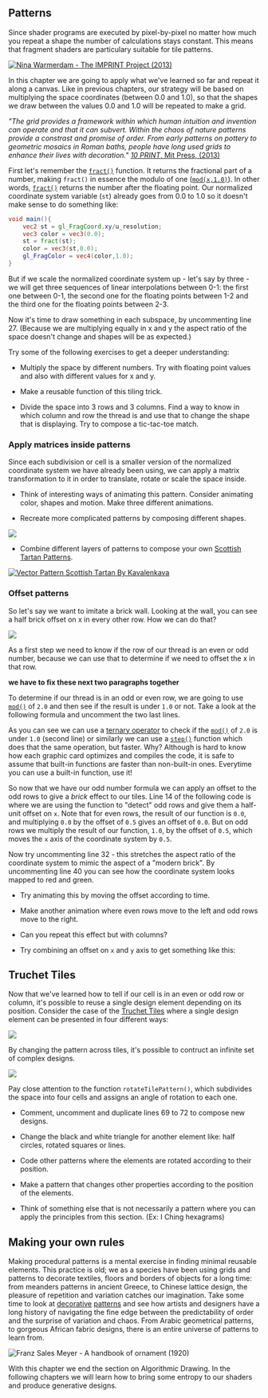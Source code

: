 ## Patterns

Since shader programs are executed by pixel-by-pixel no matter how much you repeat a shape the number of calculations stays constant. This means that fragment shaders are particulary suitable for tile patterns. 

[ ![Nina Warmerdam - The IMPRINT Project (2013)](warmerdam.jpg) ](../editor.php#09/dots5.frag)

In this chapter we are going to apply what we've learned so far and repeat it along a canvas. Like in previous chapters, our strategy will be based on multiplying the space coordinates (between 0.0 and 1.0), so that the shapes we draw between the values 0.0 and 1.0 will be repeated to make a grid. 

*"The grid provides a framework within which human intuition and invention can operate and that it can subvert. Within the chaos of nature patterns provide a constrast and promise of order. From early patterns on pottery to geometric mosaics in Roman baths, people have long used grids to enhance their lives with decoration."* [*10 PRINT*, Mit Press, (2013)](http://10print.org/)

First let's remember the [```fract()```](../glossary/?search=fract) function. It returns the fractional part of a number, making ```fract()``` in essence the modulo of one ([```mod(x,1.0)```](../glossary/?search=mod)). In other words, [```fract()```](../glossary/?search=fract) returns the number after the floating point. Our normalized coordinate system variable (```st```) already goes from 0.0 to 1.0 so it doesn't make sense to do something like:

```glsl
void main(){
	vec2 st = gl_FragCoord.xy/u_resolution;
	vec3 color = vec3(0.0);
    st = fract(st);
	color = vec3(st,0.0);
	gl_FragColor = vec4(color,1.0);
}
```

But if we scale the normalized coordinate system up - let's say by three - we will get three sequences of linear interpolations between 0-1: the first one between 0-1, the second one for the floating points between 1-2 and the third one for the floating points between 2-3.

<div class="codeAndCanvas" data="grid-making.frag"></div>

Now it's time to draw something in each subspace, by uncommenting line 27. (Because we are multiplying equally in x and y the aspect ratio of the space doesn't change and shapes will be as expected.)

Try some of the following exercises to get a deeper understanding:

* Multiply the space by different numbers. Try with floating point values and also with different values for x and y.

* Make a reusable function of this tiling trick.

* Divide the space into 3 rows and 3 columns. Find a way to know in which column and row the thread is and use that to change the shape that is displaying. Try to compose a tic-tac-toe match.

### Apply matrices inside patterns 

Since each subdivision or cell is a smaller version of the normalized coordinate system we have already been using, we can apply a matrix transformation to it in order to translate, rotate or scale the space inside. 

<div class="codeAndCanvas" data="checks.frag"></div>

* Think of interesting ways of animating this pattern. Consider animating color, shapes and motion. Make three different animations.

* Recreate more complicated patterns by composing different shapes.


[![](diamondtiles-long.png)](../editor.php#09/diamondtiles.frag)

* Combine different layers of patterns to compose your own [Scottish Tartan Patterns](https://www.google.com/search?q=scottish+patterns+fabric&tbm=isch&tbo=u&source=univ&sa=X&ei=Y1aFVfmfD9P-yQTLuYCIDA&ved=0CB4QsAQ&biw=1399&bih=799#tbm=isch&q=Scottish+Tartans+Patterns).

[ ![Vector Pattern Scottish Tartan By Kavalenkava](tartan.jpg) ](http://graphicriver.net/item/vector-pattern-scottish-tartan/6590076)

### Offset patterns

So let's say we want to imitate a brick wall. Looking at the wall, you can see a half brick offset on x in every other row. How we can do that?

![](brick.jpg)

As a first step we need to know if the row of our thread is an even or odd number, because we can use that to determine if we need to offset the x in that row.

____we have to fix these next two paragraphs together____

To determine if our thread is in an odd or even row, we are going to use [```mod()```](../glossary/?search=mod) of ```2.0``` and then see if the result is under ```1.0``` or not. Take a look at the following formula and uncomment the two last lines.

<div class="simpleFunction" data="y = mod(x,2.0);
// y = mod(x,2.0) < 1.0 ? 0. : 1. ;
// y = step(1.0,mod(x,2.0));"></div>

As you can see we can use a [ternary operator](https://en.wikipedia.org/wiki/%3F:) to check if the [```mod()```](../glossary/?search=mod) of ```2.0``` is under ```1.0``` (second line) or similarly we can use a [```step()```](../glossary/?search=step) function which does that the same operation, but faster. Why? Although is hard to know how each graphic card optimizes and compiles the code, it is safe to assume that built-in functions are faster than non-built-in ones. Everytime you can use a built-in function, use it!

So now that we have our odd number formula we can apply an offset to the odd rows to give a *brick* effect to our tiles. Line 14 of the following code is where we are using the function to "detect" odd rows and give them a half-unit offset on ```x```. Note that for even rows, the result of our function is ```0.0```, and multiplying ```0.0``` by the offset of ```0.5``` gives an offset of ```0.0```. But on odd rows we multiply the result of our function, ```1.0```, by the offset of ```0.5```, which moves the ```x``` axis of the coordinate system by ```0.5```.

Now try uncommenting line 32 - this stretches the aspect ratio of the coordinate system to mimic the aspect of a "modern brick". By uncommenting line 40 you can see how the coordinate system looks mapped to red and green.

<div class="codeAndCanvas" data="bricks.frag"></div>

* Try animating this by moving the offset according to time.

* Make another animation where even rows move to the left and odd rows move to the right.

* Can you repeat this effect but with columns?

* Try combining an offset on ```x``` and ```y``` axis to get something like this:

<a href="../editor.php#09/marching_dots.frag"><canvas id="custom" class="canvas" data-fragment-url="marching_dots.frag"  width="520px" height="200px"></canvas></a>

## Truchet Tiles

Now that we've learned how to tell if our cell is in an even or odd row or column, it's possible to reuse a single design element depending on its position. Consider the case of the [Truchet Tiles](http://en.wikipedia.org/wiki/Truchet_tiles) where a single design element can be presented in four different ways:

![](truchet-00.png)

By changing the pattern across tiles, it's possible to contruct an infinite set of complex designs. 

![](truchet-01.png)

Pay close attention to the function ```rotateTilePattern()```, which subdivides the space into four cells and assigns an angle of rotation to each one.

<div class="codeAndCanvas" data="truchet.frag"></div>

* Comment, uncomment and duplicate lines 69 to 72 to compose new designs.

* Change the black and white triangle for another element like: half circles, rotated squares or lines.

* Code other patterns where the elements are rotated according to their position.

* Make a pattern that changes other properties according to the position of the elements.

* Think of something else that is not necessarily a pattern where you can apply the principles from this section. (Ex: I Ching hexagrams)

<a href="../editor.php#09/iching-01.frag"><canvas id="custom" class="canvas" data-fragment-url="iching-01.frag"  width="520px" height="200px"></canvas></a>

## Making your own rules

Making procedural patterns is a mental exercise in finding minimal reusable elements. This practice is old; we as a species have been using grids and patterns to decorate textiles, floors and borders of objects for a long time: from meanders patterns in ancient Greece, to Chinese lattice design, the pleasure of repetition and variation catches our imagination. Take some time to look at [decorative](https://archive.org/stream/traditionalmetho00chririch#page/130/mode/2up) [patterns](https://www.pinterest.com/patriciogonzv/paterns/) and see how artists and designers have a long history of navigating the fine edge between the predictability of order and the surprise of variation and chaos. From Arabic geometrical patterns, to gorgeous African fabric designs, there is an entire universe of patterns to learn from. 

![Franz Sales Meyer - A handbook of ornament (1920)](geometricpatters.png)

With this chapter we end the section on Algorithmic Drawing. In the following chapters we will learn how to bring some entropy to our shaders and produce generative designs.
